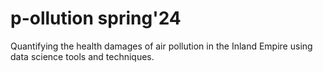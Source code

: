 # p-ollution spring'24
Quantifying the health damages of air pollution in the Inland Empire using data science tools and techniques.

